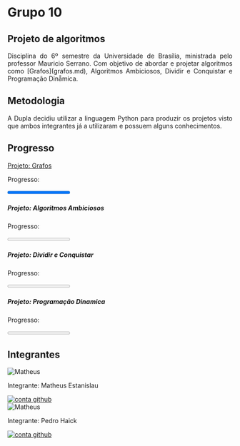 # Grupo 10

## Projeto de algoritmos
<p align='justify'>
  Disciplina do 6º semestre da Universidade de Brasília, ministrada pelo professor Mauricio Serrano. Com objetivo de
  abordar e projetar algoritmos
  como [Grafos](grafos.md), Algoritmos Ambiciosos, Dividir e Conquistar e Programação Dinẫmica.
</p>

## Metodologia
<p align='justify'>
  A Dupla decidiu utilizar a linguagem Python para produzir os projetos visto que ambos integrantes já a utilizaram e
  possuem alguns conhecimentos.
</p>

## Progresso

<div class="projetosContainer">
  <div class="cardProjetos">
    <a href="https://projeto-de-algoritmos.github.io/Grafos1_Dupla10/grafos/">Projeto: Grafos</a>
    <p>Progresso:</p>
    <progress value="100" max="100">35%</meter>
  </div>
  <div class="cardProjetos">
    <h5>Projeto: Algoritmos Ambiciosos</h5>
    <p>Progresso:</p>
    <progress value="0" max="100">35%</meter>
  </div>
  <div class="cardProjetos">
    <h5>Projeto: Dividir e Conquistar</h5>
    <p>Progresso: </p>
    <progress value="0" max="100">35%</meter>
  </div>
  <div class="cardProjetos">
    <h5>Projeto: Programação Dinamica</h5>
    <p>Progresso:</p>
    <progress value="0" max="100">35%</meter>
  </div>
</div>

## Integrantes

<div class="cardContainer">

  <div class="integrante">
    <div class="integranteLogo">
      <img src="https://avatars2.githubusercontent.com/u/44438591?s=460&u=ee2bb251abf91b14dcc3295c47bda61c499f648f&v=4"
        alt="Matheus">
    </div>
    <div class="content">
      <p>Integrante: Matheus Estanislau</p>
      <a href="https://github.com/MatheusEstanislau">
        <img src="https://cdn.worldvectorlogo.com/logos/github-icon.svg" alt="conta github">
      </a>
    </div>
    
  </div>

  <div class="integrante">
    <div class="integranteLogo">
      <img src="https://avatars2.githubusercontent.com/u/57498006?s=460&v=4" alt="Matheus">
    </div>
    <div class="content">
      <p>Integrante: Pedro Haick</p>
      <a href="https://github.com/peHaick">
        <img src="https://cdn.worldvectorlogo.com/logos/github-icon.svg" alt="conta github">
      </a>
    </div>
  </div>
</div>